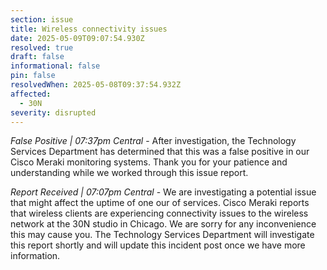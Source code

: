 ```yaml
---
section: issue
title: Wireless connectivity issues
date: 2025-05-09T09:07:54.930Z
resolved: true
draft: false
informational: false
pin: false
resolvedWhen: 2025-05-08T09:37:54.932Z
affected:
  - 30N
severity: disrupted
---
```

*False Positive | 07:37pm Central* - After investigation, the Technology Services Department has determined that this was a false positive in our Cisco Meraki monitoring systems. Thank you for your patience and understanding while we worked through this issue report.

*Report Received | 07:07pm Central* - We are investigating a potential issue that might affect the uptime of one our of services. Cisco Meraki reports that wireless clients are experiencing connectivity issues to the wireless network at the 30N studio in Chicago. We are sorry for any inconvenience this may cause you. The Technology Services Department will investigate this report shortly and will update this incident post once we have more information.